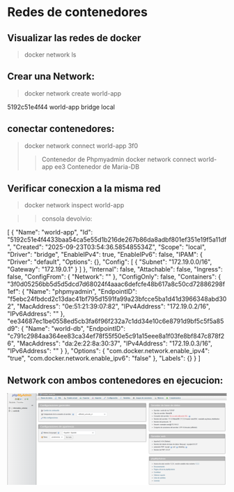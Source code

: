 # Redes de contenedores


## Visualizar las redes de docker
> docker network ls


## Crear una Network:
> docker network create world-app

5192c51e4f44   world-app                   bridge    local

## conectar contenedores:

> docker network connect world-app 3f0 
>>Contenedor de Phpmyadmin
> docker network connect world-app ee3
>> Contenedor de Maria-DB

## Verificar conecxion a la misma red

> docker network inspect world-app

>> consola devolvio:

[
    {
        "Name": "world-app",
        "Id": "5192c51e4f4433baa54ca5e55d1b216de267b86da8adbf801ef351e19f5a11df",
        "Created": "2025-09-23T03:54:36.585485534Z",
        "Scope": "local",
        "Driver": "bridge",
        "EnableIPv4": true,
        "EnableIPv6": false,
        "IPAM": {
            "Driver": "default",
            "Options": {},
            "Config": [
                {
                    "Subnet": "172.19.0.0/16",
                    "Gateway": "172.19.0.1"
                }
            ]
        },
        "Internal": false,
        "Attachable": false,
        "Ingress": false,
        "ConfigFrom": {
            "Network": ""
        },
        "ConfigOnly": false,
        "Containers": {
            "3f0d05256bb5d5d5dcd7d68024f4aaac6defcfe48b617a8c50cd72886298f1ef": {
                "Name": "phpmyadmin",
                "EndpointID": "f5ebc24fbdcd2c13dac41bf795d1591fa99a23bfcce5ba1d41d3966348abd302",
                "MacAddress": "0e:51:21:39:07:82",
                "IPv4Address": "172.19.0.2/16",
                "IPv6Address": ""
            },
            "ee34687ec1be0558ed5cb3fa6f96f232a7c1dd34e10c6e8791d9bf5c5f5a85d9": {
                "Name": "world-db",
                "EndpointID": "c791c2984aa364ee83ca34ef78f55f50e5c91a15eee8a1f03fe8bf847c878f26",
                "MacAddress": "da:2e:22:8a:30:37",
                "IPv4Address": "172.19.0.3/16",
                "IPv6Address": ""
            }
        },
        "Options": {
            "com.docker.network.enable_ipv4": "true",
            "com.docker.network.enable_ipv6": "false"
        },
        "Labels": {}
    }
]

## Network con ambos contenedores en ejecucion:

![alt text](screenshots-Lesson-2/image10.png)